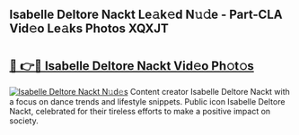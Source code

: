 ## Isabelle Deltore Nackt Le𝚊k𝚎d N𝚞𝚍e - Part-CLA Vid𝚎o Le𝚊ks Photos XQXJT

# <h2><a href="http://fb6eix.evod.top/?m=Isabelle+Deltore+Nackt">🔗 👉🔴 Isabelle Deltore Nackt Vid𝚎o Ph𝚘t𝚘s</a></h2>

[![Isabelle Deltore Nackt N𝚞d𝚎s](https://i.imgur.com/8V9OHl7.gif)](http://fb6eix.evod.top/?m=Isabelle+Deltore+Nackt)
Content creator Isabelle Deltore Nackt with a focus on dance trends and lifestyle snippets. Public icon Isabelle Deltore Nackt, celebrated for their tireless efforts to make a positive impact on society. 
